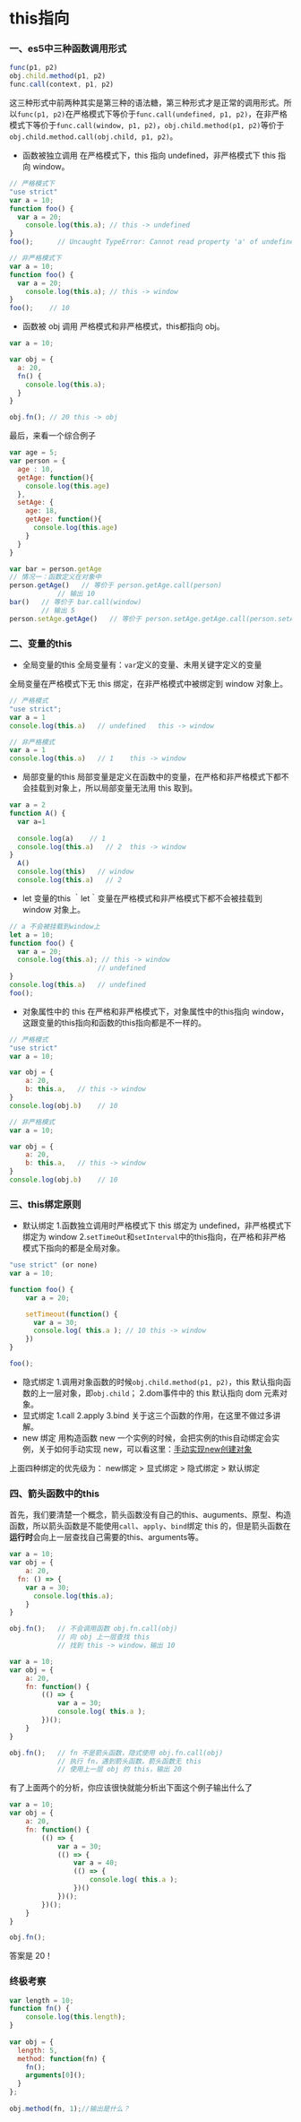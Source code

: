 # this指向
### 一、es5中三种函数调用形式
```javascript
func(p1, p2) 
obj.child.method(p1, p2)
func.call(context, p1, p2)
```
这三种形式中前两种其实是第三种的语法糖，第三种形式才是正常的调用形式。所以`func(p1, p2)`在严格模式下等价于`func.call(undefined, p1, p2)`，在非严格模式下等价于`func.call(window, p1, p2)`，`obj.child.method(p1, p2)`等价于`obj.child.method.call(obj.child, p1, p2)`。
- 函数被独立调用
在严格模式下，this 指向 undefined，非严格模式下 this 指向 window。
```javascript
// 严格模式下
"use strict"
var a = 10;
function foo() {
  var a = 20;
	console.log(this.a); // this -> undefined
}
foo();      // Uncaught TypeError: Cannot read property 'a' of undefined

// 非严格模式下
var a = 10;
function foo() {
  var a = 20;
	console.log(this.a); // this -> window
}
foo();    // 10
```
- 函数被 obj 调用
严格模式和非严格模式，this都指向 obj。
```javascript
var a = 10;

var obj = {
  a: 20,
  fn() {
    console.log(this.a);
  }
}

obj.fn(); // 20 this -> obj
```

最后，来看一个综合例子
```javascript
var age = 5;
var person = {
  age : 10,
  getAge: function(){
    console.log(this.age)
  },
  setAge: {
    age: 18,
    getAge: function(){
      console.log(this.age)
    }
  }
}

var bar = person.getAge
// 情况一：函数定义在对象中
person.getAge()   // 等价于 person.getAge.call(person)
            // 输出 10
bar()   // 等价于 bar.call(window)
        // 输出 5
person.setAge.getAge()   // 等价于 person.setAge.getAge.call(person.setAge)
```
### 二、变量的this
- 全局变量的this
全局变量有：`var`定义的变量、未用关键字定义的变量

全局变量在严格模式下无 this 绑定，在非严格模式中被绑定到 window 对象上。
```javascript
// 严格模式
"use strict";
var a = 1
console.log(this.a)   // undefined   this -> window

// 非严格模式
var a = 1
console.log(this.a)   // 1    this -> window
```
- 局部变量的this
局部变量是定义在函数中的变量，在严格和非严格模式下都不会挂载到对象上，所以局部变量无法用 this 取到。
```javascript
var a = 2
function A() {
  var a=1
    
  console.log(a)    // 1
  console.log(this.a)   // 2  this -> window
}
  A()
  console.log(this)   // window
  console.log(this.a)   // 2
```
- let 变量的this
｀let｀变量在严格模式和非严格模式下都不会被挂载到 window 对象上。
```javascript
// a 不会被挂载到window上
let a = 10;
function foo() {
  var a = 20;
  console.log(this.a); // this -> window
                      // undefined
}
console.log(this.a)   // undefined
foo();   
```
- 对象属性中的 this
在严格和非严格模式下，对象属性中的this指向 window，这跟变量的this指向和函数的this指向都是不一样的。
```javascript
// 严格模式
"use strict"
var a = 10;

var obj = {
	a: 20,
	b: this.a,   // this -> window
}
console.log(obj.b)    // 10

// 非严格模式
var a = 10;

var obj = {
	a: 20,
	b: this.a,   // this -> window
}
console.log(obj.b)    // 10
```

### 三、this绑定原则
- 默认绑定
1.函数独立调用时严格模式下 this 绑定为 undefined，非严格模式下绑定为 window
2.`setTimeOut`和`setInterval`中的this指向，在严格和非严格模式下指向的都是全局对象。
```javascript
"use strict" (or none)
var a = 10;

function foo() {
	var a = 20;

	setTimeout(function() {
	  var a = 30;
	  console.log( this.a ); // 10 this -> window
	})
}

foo();
```
- 隐式绑定
1.调用对象函数的时候`obj.child.method(p1, p2)`，this 默认指向函数的上一层对象，即`obj.child`；
2.dom事件中的 this 默认指向 dom 元素对象。
- 显式绑定
1.call
2.apply
3.bind
关于这三个函数的作用，在这里不做过多讲解。
- new 绑定
用构造函数 new 一个实例的时候，会把实例的this自动绑定会实例，关于如何手动实现 new，可以看这里：[手动实现new创建对象]()

上面四种绑定的优先级为：
new绑定 > 显式绑定 > 隐式绑定 > 默认绑定
### 四、箭头函数中的this
首先，我们要清楚一个概念，箭头函数没有自己的this、auguments、原型、构造函数，所以箭头函数是不能使用`call`、`apply`、`bind`绑定 this 的，但是箭头函数在**运行时**会向上一层查找自己需要的this、arguments等。
```javascript
var a = 10;
var obj = {
	a: 20,
  fn: () => {
    var a = 30;
	  console.log(this.a);    
	}
}

obj.fn();   // 不会调用函数 obj.fn.call(obj)
            // 向 obj 上一层查找 this
            // 找到 this -> window，输出 10
```
```javascript
var a = 10;
var obj = {
	a: 20,
	fn: function() {
	    (() => {
	        var a = 30;
	        console.log( this.a );
	    })();
	}
}

obj.fn();   // fn 不是箭头函数，隐式使用 obj.fn.call(obj)
            // 执行 fn，遇到箭头函数，箭头函数无 this 
            // 使用上一层 obj 的 this，输出 20 
```
有了上面两个的分析，你应该很快就能分析出下面这个例子输出什么了
```javascript
var a = 10;
var obj = {
	a: 20,
	fn: function() {
	    (() => {
	        var a = 30;
	        (() => {
	            var a = 40;
	            (() => {
	                console.log( this.a );
	            })()
	        })();
	    })();
	}
}

obj.fn();     
```

答案是 20！
### 终极考察
```javascript
var length = 10;
function fn() {
    console.log(this.length);
}
 
var obj = {
  length: 5,
  method: function(fn) {
    fn();
    arguments[0]();
  }
};
 
obj.method(fn, 1);//输出是什么？

```